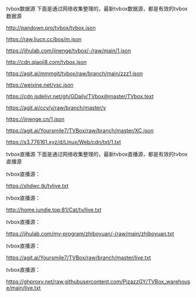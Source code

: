  tvbox数据源
下面是通过网络收集整理的，最新tvbox数据源，都是有效的tvbox数据源

http://pandown.pro/tvbox/tvbox.json

https://raw.liucn.cc/box/m.json

https://jihulab.com/jinenge/tvbox/-/raw/main/1.json

http://cdn.qiaoji8.com/tvbox.json

https://agit.ai/mmmgit/tvbox/raw/branch/main/zzz1.json

https://weixine.net/ysc.json

https://cdn.jsdelivr.net/gh/GDaily/TVbox@master/TVbox.text

https://agit.ai/ccy/v/raw/branch/master/v

https://jinenge.cn/1.json

https://agit.ai/Yoursmile7/TVBox/raw/branch/master/XC.json

https://s3.776161.xyz/d/Linux/Web/cdn/txt/1.txt

tvbox直播源
下面是通过网络收集整理的，最新tvbox直播源，都是有效的tvbox直播源

tvbox直播源：

https://xhdwc.tk/tvlive.txt

tvbox直播源：

http://home.jundie.top:81/Cat/tv/live.txt

tvbox直播源：

https://jihulab.com/my-program/zhiboyuan/-/raw/main/zhiboyuan.txt

tvbox直播源：

https://agit.ai/Yoursmile7/TVBox/raw/branch/master/live.txt

tvbox直播源：

https://ghproxy.net/raw.githubusercontent.com/PizazzGY/TVBox_warehouse/main/live.txt